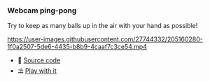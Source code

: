 ### Webcam ping-pong
Try to keep as many balls up in the air with your hand as possible!  https://user-images.githubusercontent.com/27744332/205160280-1f0a2507-5de6-4435-b8b9-4caaf7c3ce54.mp4  - 🤖 [Source code](https://editor.p5js.org/hdoro/sketches/0cQspm-IC) - ⛱️ [Play with it](https://editor.p5js.org/hdoro/full/0cQspm-IC)  
